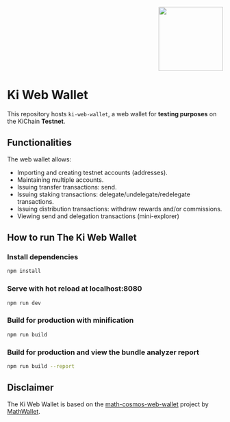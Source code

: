 <p align="right">
    <img width=150px src="https://wallet-testnet.blockchain.ki/static/img/icons/ki-chain.png" />
</p>

# Ki Web Wallet
This repository hosts `ki-web-wallet`, a web wallet for **testing purposes** on the KiChain **Testnet**.


## Functionalities
The web wallet allows:
- Importing and creating testnet accounts (addresses).
- Maintaining multiple accounts.
- Issuing transfer transactions: send.
- Issuing staking transactions: delegate/undelegate/redelegate transactions.
- Issuing distribution transactions: withdraw rewards and/or commissions.
- Viewing send and delegation transactions (mini-explorer)

## How to run The  Ki Web Wallet

### Install dependencies
``` bash
npm install
```
### Serve with hot reload at localhost:8080
```bash
npm run dev
```
### Build for production with minification
```bash
npm run build
```
### Build for production and view the bundle analyzer report
```bash
npm run build --report
```
## Disclaimer

The Ki Web Wallet is based on the [math-cosmos-web-wallet](https://github.com/mathwallet/math-cosmos-web-wallet) project by [MathWallet](https://github.com/mathwallet).
